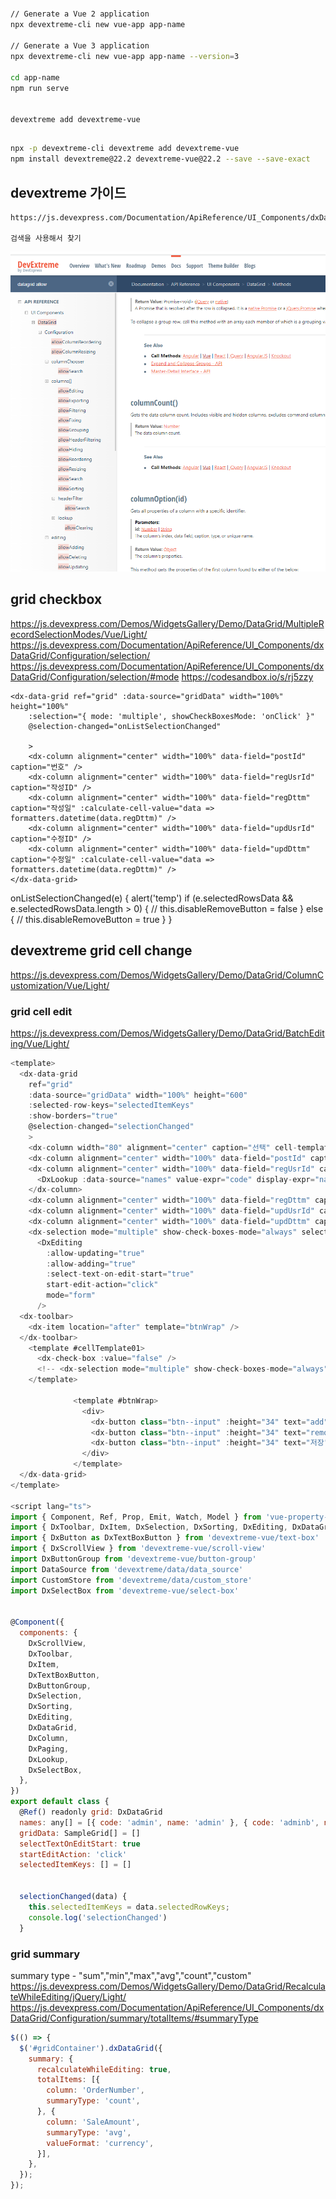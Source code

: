 ##

```bash
// Generate a Vue 2 application
npx devextreme-cli new vue-app app-name

// Generate a Vue 3 application
npx devextreme-cli new vue-app app-name --version=3

cd app-name
npm run serve


devextreme add devextreme-vue
```

##
```bash
npx -p devextreme-cli devextreme add devextreme-vue
npm install devextreme@22.2 devextreme-vue@22.2 --save --save-exact
```

## devextreme 가이드
```
https://js.devexpress.com/Documentation/ApiReference/UI_Components/dxDataGrid/

검색을 사용해서 찾기
```
<img width="700" src="../static/img/devextreme/001.png"/>


## grid checkbox

https://js.devexpress.com/Demos/WidgetsGallery/Demo/DataGrid/MultipleRecordSelectionModes/Vue/Light/
https://js.devexpress.com/Documentation/ApiReference/UI_Components/dxDataGrid/Configuration/selection/
https://js.devexpress.com/Documentation/ApiReference/UI_Components/dxDataGrid/Configuration/selection/#mode
https://codesandbox.io/s/rj5zzy

    <dx-data-grid ref="grid" :data-source="gridData" width="100%" height="100%"
        :selection="{ mode: 'multiple', showCheckBoxesMode: 'onClick' }"
        @selection-changed="onListSelectionChanged"

        >
        <dx-column alignment="center" width="100%" data-field="postId" caption="번호" />
        <dx-column alignment="center" width="100%" data-field="regUsrId" caption="작성ID" />
        <dx-column alignment="center" width="100%" data-field="regDttm" caption="작성일" :calculate-cell-value="data => formatters.datetime(data.regDttm)" />
        <dx-column alignment="center" width="100%" data-field="updUsrId" caption="수정ID" />
        <dx-column alignment="center" width="100%" data-field="updDttm" caption="수정일" :calculate-cell-value="data => formatters.datetime(data.regDttm)" />
    </dx-data-grid>

onListSelectionChanged(e) {
    alert('temp')
    if (e.selectedRowsData && e.selectedRowsData.length > 0) {
        // this.disableRemoveButton = false
    } else {
        // this.disableRemoveButton = true
    }
}

## devextreme grid cell change
https://js.devexpress.com/Demos/WidgetsGallery/Demo/DataGrid/ColumnCustomization/Vue/Light/


### grid cell edit
https://js.devexpress.com/Demos/WidgetsGallery/Demo/DataGrid/BatchEditing/Vue/Light/


```js
<template>
  <dx-data-grid
    ref="grid"
    :data-source="gridData" width="100%" height="600"
    :selected-row-keys="selectedItemKeys"
    :show-borders="true"
    @selection-changed="selectionChanged"
    >
    <dx-column width="80" alignment="center" caption="선택" cell-template="cellTemplate01" />
    <dx-column alignment="center" width="100%" data-field="postId" caption="번호" />
    <dx-column alignment="center" width="100%" data-field="regUsrId" caption="작성ID" >
      <DxLookup :data-source="names" value-expr="code" display-expr="name" />
    </dx-column>
    <dx-column alignment="center" width="100%" data-field="regDttm" caption="작성일" data-type="date" />
    <dx-column alignment="center" width="100%" data-field="updUsrId" caption="수정ID" />
    <dx-column alignment="center" width="100%" data-field="updDttm" caption="수정일" data-type="date" />
    <dx-selection mode="multiple" show-check-boxes-mode="always" select-all-mode="page" />
      <DxEditing
        :allow-updating="true"
        :allow-adding="true"
        :select-text-on-edit-start="true"
        start-edit-action="click"
        mode="form"
      />
  <dx-toolbar>
    <dx-item location="after" template="btnWrap" />
  </dx-toolbar>
    <template #cellTemplate01>
      <dx-check-box :value="false" />
      <!-- <dx-selection mode="multiple" show-check-boxes-mode="always" select-all-mode="page" /> -->
    </template>

              <template #btnWrap>
                <div>
                  <dx-button class="btn--input" :height="34" text="add" icon="exportxlsx" @click="add" />
                  <dx-button class="btn--input" :height="34" text="remove" icon="exportxlsx" @click="del" />
                  <dx-button class="btn--input" :height="34" text="저장" @click="save" />
                </div>
              </template>
  </dx-data-grid>
</template>

<script lang="ts">
import { Component, Ref, Prop, Emit, Watch, Model } from 'vue-property-decorator'
import { DxToolbar, DxItem, DxSelection, DxSorting, DxEditing, DxDataGrid, DxFilterRow, DxColumn, DxPaging, DxLookup } from 'devextreme-vue/data-grid'
import { DxButton as DxTextBoxButton } from 'devextreme-vue/text-box'
import { DxScrollView } from 'devextreme-vue/scroll-view'
import DxButtonGroup from 'devextreme-vue/button-group'
import DataSource from 'devextreme/data/data_source'
import CustomStore from 'devextreme/data/custom_store'
import DxSelectBox from 'devextreme-vue/select-box'


@Component({
  components: {
    DxScrollView,
    DxToolbar,
    DxItem,
    DxTextBoxButton,
    DxButtonGroup,
    DxSelection,
    DxSorting,
    DxEditing,
    DxDataGrid,
    DxColumn,
    DxPaging,
    DxLookup,
    DxSelectBox,
  },
})
export default class {
  @Ref() readonly grid: DxDataGrid
  names: any[] = [{ code: 'admin', name: 'admin' }, { code: 'adminb', name: 'adminb' }, { code: 'adminc', name: 'adminc' }]
  gridData: SampleGrid[] = []
  selectTextOnEditStart: true
  startEditAction: 'click'
  selectedItemKeys: [] = []


  selectionChanged(data) {
    this.selectedItemKeys = data.selectedRowKeys;
    console.log('selectionChanged')
  }
```

### grid summary
summary type - "sum","min","max","avg","count","custom"
https://js.devexpress.com/Demos/WidgetsGallery/Demo/DataGrid/RecalculateWhileEditing/jQuery/Light/
https://js.devexpress.com/Documentation/ApiReference/UI_Components/dxDataGrid/Configuration/summary/totalItems/#summaryType
```js
$(() => {
  $('#gridContainer').dxDataGrid({
    summary: {
      recalculateWhileEditing: true,
      totalItems: [{
        column: 'OrderNumber',
        summaryType: 'count',
      }, {
        column: 'SaleAmount',
        summaryType: 'avg',
        valueFormat: 'currency',
      }],
    },
  });
});
```
